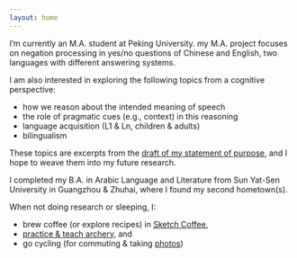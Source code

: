 ```yaml
---
layout: home
---
```


I’m currently an M.A. student at Peking University.
my M.A. project focuses on negation processing in yes/no questions of Chinese and English, two languages with different answering systems.

I am also interested in exploring the following topics from a cognitive perspective:

- how we reason about the intended meaning of speech
- the role of pragmatic cues (e.g., context) in this reasoning
- language acquisition (L1 & Ln, children & adults)
- bilingualism

These topics are excerpts from the [draft of my statement of purpose](/files/SOP_chengxi.pdf), and I hope to weave them into my future research.

I completed my B.A. in Arabic Language and Literature from Sun Yat-Sen University in Guangzhou & Zhuhai, where I found my second hometown(s).

When not doing research or sleeping, I:

- brew coffee (or explore recipes) in [Sketch Coffee](https://mp.weixin.qq.com/s/HQSi136mdxuTajCfferEug),
- [practice & teach archery](https://mp.weixin.qq.com/s/BZXqIMj334kLJDsINFCEyg), and
- go cycling (for commuting & taking [photos](https://unsplash.com/@chaunceyli))


